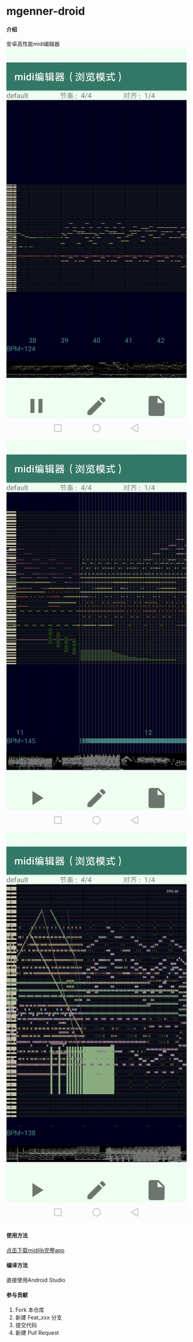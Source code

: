 # mgenner-droid

#### 介绍
安卓高性能midi编辑器  
![img](screenshot/Screenshot_20210926_115812_com.sinriv.midilib.jpg)  
![img](screenshot/Screenshot_20210926_123851_com.sinriv.midilib.jpg)  
![img](screenshot/Screenshot_20210926_205158_com.sinriv.mgenner.jpg)  

#### 使用方法
[点击下载midilib完整app](https://midi.sinriv.com/app/)

#### 编译方法

直接使用Android Studio


#### 参与贡献

1.  Fork 本仓库
2.  新建 Feat_xxx 分支
3.  提交代码
4.  新建 Pull Request


